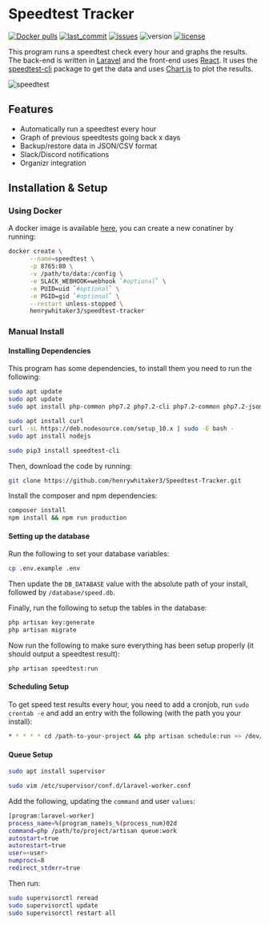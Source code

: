 # Speedtest Tracker

[![Docker pulls](https://img.shields.io/docker/pulls/henrywhitaker3/speedtest-tracker)](https://hub.docker.com/r/henrywhitaker3/speedtest-tracker) [![last_commit](https://img.shields.io/github/last-commit/henrywhitaker3/Speedtest-Tracker)](https://github.com/henrywhitaker3/Speedtest-Tracker/commits) [![issues](https://img.shields.io/github/issues/henrywhitaker3/Speedtest-Tracker)](https://github.com/henrywhitaker3/Speedtest-Tracker/issues) ![version](https://img.shields.io/badge/version-v1.5.6-success) [![license](https://img.shields.io/github/license/henrywhitaker3/Speedtest-Tracker)](https://github.com/henrywhitaker3/Speedtest-Tracker/blob/master/LICENSE)

This program runs a speedtest check every hour and graphs the results. The back-end is written in [Laravel](https://laravel.com/) and the front-end uses [React](https://reactjs.org/). It uses the [speedtest-cli](https://www.speedtest.net/apps/cli) package to get the data and uses [Chart.js](https://www.chartjs.org/) to plot the results.

![speedtest](https://user-images.githubusercontent.com/36062479/78822484-a82b8300-79ca-11ea-8525-fdeae496a0bd.gif)

## Features

- Automatically run a speedtest every hour
- Graph of previous speedtests going back x days
- Backup/restore data in JSON/CSV format
- Slack/Discord notifications
- Organizr integration

## Installation & Setup

### Using Docker

A docker image is available [here](https://hub.docker.com/r/henrywhitaker3/speedtest-tracker), you can create a new conatiner by running:

```bash
docker create \
      --name=speedtest \
      -p 8765:80 \
      -v /path/to/data:/config \
      -e SLACK_WEBHOOK=webhook `#optional` \
      -e PUID=uid `#optional` \
      -e PGID=gid `#optional` \
      --restart unless-stopped \
      henrywhitaker3/speedtest-tracker
```

### Manual Install

#### Installing Dependencies

This program has some dependencies, to install them you need to run the following:

```bash
sudo apt update
sudo apt update
sudo apt install php-common php7.2 php7.2-cli php7.2-common php7.2-json php7.2-opcache php7.2-readline php-xml php-sqlite3 php-zip composer python3 python3-pip git
```
```bash
sudo apt install curl
curl -sL https://deb.nodesource.com/setup_10.x | sudo -E bash -
sudo apt install nodejs
```

```bash
sudo pip3 install speedtest-cli
```

Then, download the code by running:

```bash
git clone https://github.com/henrywhitaker3/Speedtest-Tracker.git
```

Install the composer and npm dependencies:

```bash
composer install
npm install && npm run production
```

#### Setting up the database

Run the following to set your database variables:

```bash
cp .env.example .env
```

Then update the `DB_DATABASE` value with the absolute path of your install, followed by `/database/speed.db`.

Finally, run the following to setup the tables in the database:

```bash
php artisan key:generate
php artisan migrate
```

Now run the following to make sure everything has been setup properly (it should output a speedtest result):

```bash
php artisan speedtest:run
```

#### Scheduling Setup

To get speed test results every hour, you need to add a cronjob, run `sudo crontab -e` and add an entry with the following (with the path you your install):

```bash
* * * * * cd /path-to-your-project && php artisan schedule:run >> /dev/null 2>&1
```

#### Queue Setup

```bash
sudo apt install supervisor
```

```bash
sudo vim /etc/supervisor/conf.d/laravel-worker.conf
```

Add the following, updating the `command` and user `values`:

```bash
[program:laravel-worker]
process_name=%(program_name)s_%(process_num)02d
command=php /path/to/project/artisan queue:work
autostart=true
autorestart=true
user=<user>
numprocs=8
redirect_stderr=true
```

Then run:

```bash
sudo supervisorctl reread
sudo supervisorctl update
sudo supervisorctl restart all
```
